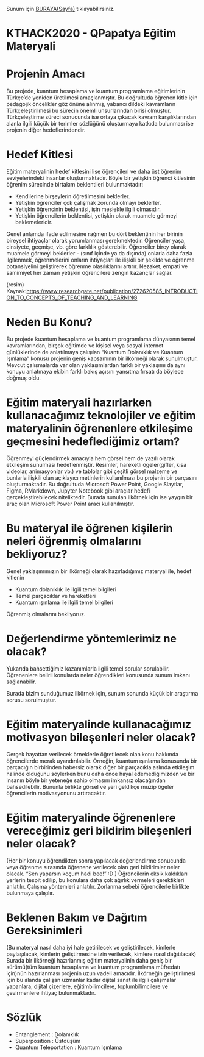 
Sunum için <a href="https://drive.google.com/drive/folders/13qcp-OdaYfLF4PAOzobGuzmprEBfNqxs">BURAYA(Sayfa)</a> tıklayabilirsiniz.

# KTHACK2020 - QPapatya Eğitim Materyali
# Projenin Amacı
Bu projede, kuantum hesaplama ve kuantum programlama eğitimlerinin Türkçe’de yeniden üretilmesi amaçlanmıştır. Bu doğrultuda öğrenen kitle için pedagojik öncelikler göz önüne alınmış, yabancı dildeki kavramların Türkçeleştirilmesi bu sürecin önemli unsurlarından birisi olmuştur. Türkçeleştirme süreci sonucunda ise ortaya çıkacak kavram karşılıklarından alanla ilgili küçük bir terimler sözlüğünü oluşturmaya katkıda bulunması ise projenin diğer hedeflerindendir.

# Hedef Kitlesi
Eğitim materyalinin hedef kitlesini lise öğrencileri ve daha üst öğrenim seviyelerindeki insanlar oluşturmaktadır. Böyle bir yetişkin öğrenci kitlesinin öğrenim sürecinde birtakım beklentileri bulunmaktadır:

-	Kendilerine birşeylerin öğretilmesini beklerler.
-	Yetişkin öğrenciler çok çalışmak zorunda olmayı beklerler.
-	Yetişkin öğrencinin beklentisi, işin meslekle ilgili olmasıdır.
-	Yetişkin öğrencilerin beklentisi, yetişkin olarak muamele görmeyi beklemeleridir.

Genel anlamda ifade edilmesine rağmen bu dört beklentinin her birinin bireysel ihtiyaçlar olarak yorumlanması gerekmektedir. Öğrenciler yaşa, cinsiyete, geçmişe, vb. göre farklılık gösterebilir. Öğrenciler birey olarak muamele görmeyi beklerler - (sınıf içinde ya da dışında) onlarla daha fazla ilgilenmek, öğrenmelerini onların ihtiyaçları ile ilişkili bir şekilde ve öğrenme potansiyelini geliştirerek öğrenme olasılıklarını artırır. Nezaket, empati ve samimiyet her zaman yetişkin öğrencilere zengin kazançlar sağlar.


(resim)
Kaynak:https://www.researchgate.net/publication/272620585_INTRODUCTION_TO_CONCEPTS_OF_TEACHING_AND_LEARNING

# Neden Bu Konu?
Bu projede kuantum hesaplama ve kuantum programlama dünyasının temel kavramlarından, birçok eğitimde ve kişisel veya sosyal internet günlüklerinde de anlatılmaya çalışılan “Kuantum Dolanıklık ve Kuantum Işınlama” konusu projenin geniş kapsamının bir ilkörneği olarak sunulmuştur. Mevcut çalışmalarda var olan yaklaşımlardan farklı bir yaklaşımı da aynı konuyu anlatmaya ekibin farklı bakış açısını yansıtma fırsatı da böylece doğmuş oldu.

# Eğitim materyali hazırlarken kullanacağımız teknolojiler ve eğitim materyalinin öğrenenlere etkileşime geçmesini hedeflediğimiz ortam?
Öğrenmeyi güçlendirmek amacıyla hem görsel hem de yazılı olarak etkileşim sunulması hedeflenmiştir. Resimler, hareketli ögeler(gifler, kısa videolar, animasyonlar vb.) ve tablolar gibi çeşitli görsel malzeme ve bunlarla ilişkili olan açıklayıcı metinlerin kullanılması bu projenin bir parçasını oluşturmaktadır. Bu doğrultuda Microsoft Power Point, Google Slaytlar, Figma, RMarkdown, Jupyter Notebook gibi araçlar hedefi gerçekleştirebilecek niteliktedir. Burada sunulan ilkörnek için ise yaygın bir araç olan Microsoft Power Point aracı kullanılmıştır.

# Bu materyal ile öğrenen kişilerin neleri öğrenmiş olmalarını bekliyoruz?
Genel yaklaşımımızın bir ilkörneği olarak hazırladığımız materyal ile, hedef kitlenin

-	Kuantum dolanıklık ile ilgili temel bilgileri
-	Temel parçacıklar ve hareketleri
-	Kuantum ışınlama ile ilgili temel bilgileri

Öğrenmiş olmalarını bekliyoruz.

# Değerlendirme yöntemlerimiz ne olacak?
Yukarıda bahsettiğimiz kazanımlarla ilgili temel sorular sorulabilir. Öğrenenlere belirli konularda neler öğrendikleri konusunda sunum imkanı sağlanabilir. 

Burada bizim sunduğumuz ilkörnek için, sunum sonunda küçük bir araştırma sorusu sorulmuştur.

# Eğitim materyalinde kullanacağımız motivasyon bileşenleri neler olacak? 
Gerçek hayattan verilecek örneklerle öğretilecek olan konu hakkında öğrencilerde merak uyandırılabilir. Örneğin, kuantum ışınlama konusunda bir parçacığın birbirinden habersiz olarak diğer bir parçacıkla aslında etkileşim halinde olduğunu söylerken bunu daha önce hayal edemediğimizden ve bir insanın böyle bir yeteneğe sahip olmasını imkansız olacağından bahsedilebilir. Bununla birlikte görsel ve yeri geldikçe muzip ögeler öğrencilerin motivasyonunu artıracaktır.

# Eğitim materyalinde öğrenenlere vereceğimiz geri bildirim bileşenleri neler olacak?
(Her bir konuyu öğrendikten sonra yapılacak değerlendirme sonucunda veya öğrenme sırasında öğrenene verilecek olan geri bildirimler neler olacak. “Sen yaparsın koçum hadi bee!” :D )
Öğrencilerin eksik kaldıkları yerlerin tespit edilip, bu konulara daha çok ağırlık vermeleri gerektikleri anlatılır. Çalışma yöntemleri anlatılır. Zorlanma sebebi öğrencilerle birlikte bulunmaya çalışılır.

# Beklenen Bakım ve Dağıtım Gereksinimleri
(Bu materyal nasıl daha iyi hale getirilecek ve geliştirilecek, kimlerle paylaşılacak, kimlerin geliştirmesine izin verilecek, kimlere nasıl dağıtılacak)
Burada bir ilkörneği hazırlanmış eğitim materyalinin daha geniş bir sürümü(tüm kuantum hesaplama ve kuantum programlama müfredatı için)nün hazırlanması projenin uzun vadeli amacıdır. İlkörneğin geliştirilmesi için bu alanda çalışan uzmanlar kadar dijital sanat ile ilgili çalışmalar yapanlara, dijital çizerlere, eğitimbilimcilere, toplumbilimcilere ve çevirmenlere ihtiyaç bulunmaktadır.

# Sözlük

- Entanglement                  : Dolanıklık
- Superposition                  : Üstdüşüm
- Quantum Teleportation    : Kuantum Işınlama




